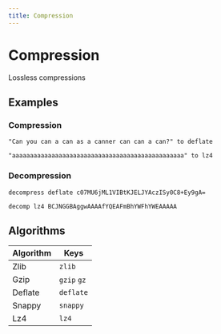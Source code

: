 ```yaml
---
title: Compression
---
```


# Compression

Lossless compressions

## Examples

### Compression

<pre class="example">
<code>"Can you can a can as a canner can can a can?" to deflate</code>
</pre>

<pre class="example">
<code>"aaaaaaaaaaaaaaaaaaaaaaaaaaaaaaaaaaaaaaaaaaaaaaaa" to lz4</code>
</pre>

### Decompression

<pre class="example">
<code>decompress deflate c07MU6jML1VIBtKJELJYAczISy0C8+Ey9gA=</code>
</pre>

<pre class="example">
<code>decomp lz4 BCJNGGBAggwAAAAfYQEAFmBhYWFhYWEAAAAA</code>
</pre>

## Algorithms

| Algorithm | Keys |
|---|---|
| Zlib | `zlib` |
| Gzip | `gzip` `gz` |
| Deflate | `deflate` |
| Snappy | `snappy` |
| Lz4 | `lz4` |
